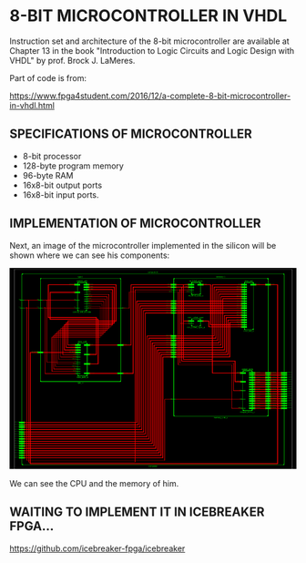 # 8-BIT MICROCONTROLLER IN VHDL
Instruction set and architecture of the 8-bit microcontroller are available at Chapter 13 in the book "Introduction to Logic Circuits and Logic Design with VHDL" by prof. Brock J. LaMeres.

Part of code is from:

https://www.fpga4student.com/2016/12/a-complete-8-bit-microcontroller-in-vhdl.html

## SPECIFICATIONS OF MICROCONTROLLER
   * 8-bit processor
   * 128-byte program memory
   * 96-byte RAM
   * 16x8-bit output ports
   * 16x8-bit input ports.

## IMPLEMENTATION OF MICROCONTROLLER
Next, an image of the microcontroller implemented in the silicon will be shown where we can see his components:

![Microcontroller in silicon](/squematics/top_computer_open.png)

We can see the CPU and the memory of him.
## WAITING TO IMPLEMENT IT IN ICEBREAKER FPGA...
https://github.com/icebreaker-fpga/icebreaker
